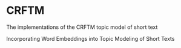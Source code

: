 # CRFTM
The implementations of the CRFTM topic model of short text

Incorporating Word Embeddings into Topic Modeling of Short Texts
